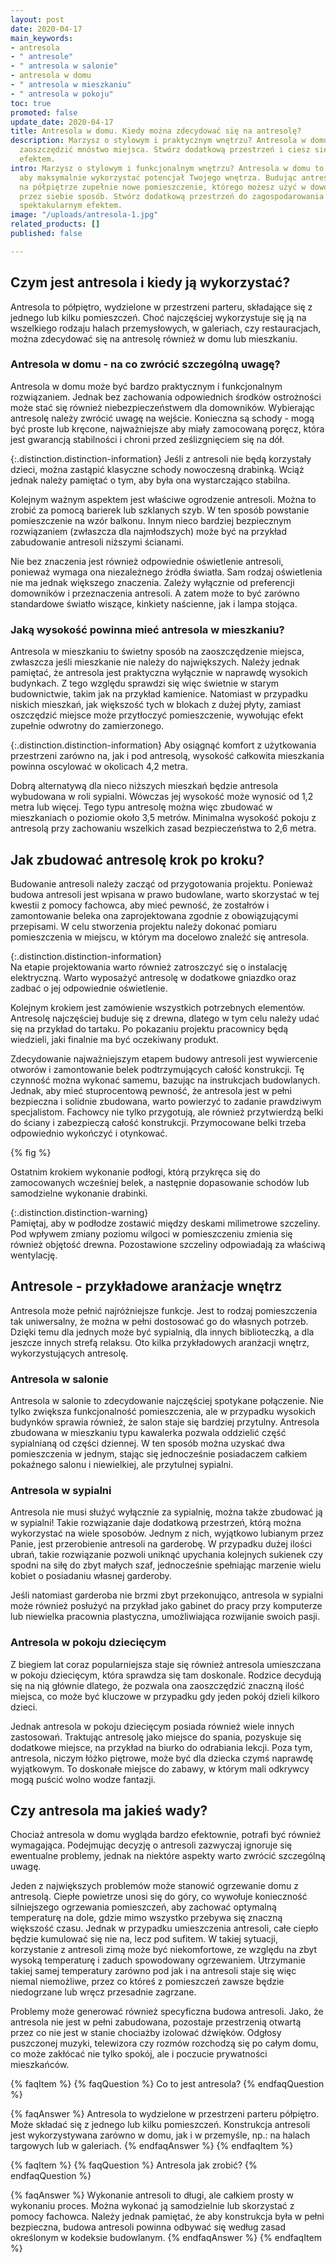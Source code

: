```yaml
---
layout: post
date: 2020-04-17
main_keywords:
- antresola
- " antresole"
- " antresola w salonie"
- antresola w domu
- " antresola w mieszkaniu"
- " antresola w pokoju"
toc: true
promoted: false
update_date: 2020-04-17
title: Antresola w domu. Kiedy można zdecydować się na antresolę?
description: Marzysz o stylowym i praktycznym wnętrzu? Antresola w domu pozwoli Ci
  zaoszczędzić mnóstwo miejsca. Stwórz dodatkową przestrzeń i ciesz się spektakularnym
  efektem.
intro: Marzysz o stylowym i funkcjonalnym wnętrzu? Antresola w domu to świetny sposób,
  aby maksymalnie wykorzystać potencjał Twojego wnętrza. Budując antresolę zyskujesz
  na półpiętrze zupełnie nowe pomieszczenie, którego możesz użyć w dowolny, wybrany
  przez siebie sposób. Stwórz dodatkową przestrzeń do zagospodarowania i ciesz się
  spektakularnym efektem.
image: "/uploads/antresola-1.jpg"
related_products: []
published: false

---
```

## Czym jest antresola i kiedy ją wykorzystać?

Antresola to półpiętro, wydzielone w przestrzeni parteru, składające się z jednego lub kilku pomieszczeń. Choć najczęściej wykorzystuje się ją na wszelkiego rodzaju halach przemysłowych, w galeriach, czy restauracjach, można zdecydować się na antresolę również w domu lub mieszkaniu.

### Antresola w domu - na co zwrócić szczególną uwagę?

Antresola w domu może być bardzo praktycznym i funkcjonalnym rozwiązaniem. Jednak bez zachowania odpowiednich środków ostrożności może stać się również niebezpieczeństwem dla domowników. Wybierając antresolę należy zwrócić uwagę na wejście. Konieczna są schody - mogą być proste lub kręcone, najważniejsze aby miały zamocowaną poręcz, która jest gwarancją stabilności i chroni przed ześlizgnięciem się na dół.

{:.distinction.distinction-information}
Jeśli z antresoli nie będą korzystały dzieci, można zastąpić klasyczne schody nowoczesną drabinką. Wciąż jednak należy pamiętać o tym, aby była ona wystarczająco stabilna.

Kolejnym ważnym aspektem jest właściwe ogrodzenie antresoli. Można to zrobić za pomocą barierek lub szklanych szyb. W ten sposób powstanie pomieszczenie na wzór balkonu. Innym nieco bardziej bezpiecznym rozwiązaniem (zwłaszcza dla najmłodszych) może być na przykład zabudowanie antresoli niższymi ścianami.

Nie bez znaczenia jest również odpowiednie oświetlenie antresoli, ponieważ wymaga ona niezależnego źródła światła. Sam rodzaj oświetlenia nie ma jednak większego znaczenia. Zależy wyłącznie od preferencji domowników i przeznaczenia antresoli. A zatem może to być zarówno standardowe światło wiszące, kinkiety naścienne, jak i lampa stojąca.

### Jaką wysokość powinna mieć antresola w mieszkaniu?

Antresola w mieszkaniu to świetny sposób na zaoszczędzenie miejsca, zwłaszcza jeśli mieszkanie nie należy do największych. Należy jednak pamiętać, że antresola jest praktyczna wyłącznie w naprawdę  wysokich budynkach. Z tego względu sprawdzi się więc świetnie w starym budownictwie, takim jak na przykład kamienice. Natomiast w przypadku niskich mieszkań, jak większość tych w blokach z dużej płyty, zamiast oszczędzić miejsce może przytłoczyć pomieszczenie, wywołując efekt zupełnie odwrotny do zamierzonego.

{:.distinction.distinction-information}
Aby osiągnąć komfort z użytkowania przestrzeni zarówno na, jak i pod antresolą, wysokość całkowita mieszkania powinna oscylować w okolicach 4,2 metra.

Dobrą alternatywą dla nieco niższych mieszkań będzie antresola wybudowana w roli sypialni. Wówczas jej wysokość może wynosić od 1,2 metra lub więcej. Tego typu antresolę można więc zbudować w mieszkaniach o poziomie około 3,5 metrów. Minimalna wysokość pokoju z antresolą przy zachowaniu wszelkich zasad bezpieczeństwa to 2,6 metra.

## Jak zbudować antresolę krok po kroku?

Budowanie antresoli należy zacząć od przygotowania projektu. Ponieważ budowa antresoli jest wpisana w prawo budowlane, warto skorzystać w tej kwestii z pomocy fachowca, aby mieć pewność, że zostałrów i zamontowanie beleka ona zaprojektowana zgodnie z obowiązującymi przepisami. W celu stworzenia projektu należy dokonać pomiaru pomieszczenia w miejscu, w którym ma docelowo znaleźć się antresola.

{:.distinction.distinction-information}  
Na etapie projektowania warto również zatroszczyć się o instalację elektryczną. Warto wyposażyć antresolę w dodatkowe gniazdko oraz zadbać o jej odpowiednie oświetlenie.

Kolejnym krokiem jest zamówienie wszystkich potrzebnych elementów. Antresolę najczęściej buduje się z drewna, dlatego w tym celu należy udać się na przykład do tartaku. Po pokazaniu projektu pracownicy będą wiedzieli, jaki finalnie ma być oczekiwany produkt.

Zdecydowanie najważniejszym etapem budowy antresoli jest wywiercenie otworów i zamontowanie belek podtrzymujących całość konstrukcji. Tę czynność można wykonać samemu, bazując na instrukcjach budowlanych. Jednak, aby mieć stuprocentową pewność, że antresola jest w pełni bezpieczna i solidnie zbudowana, warto powierzyć to zadanie prawdziwym specjalistom. Fachowcy nie tylko przygotują, ale również przytwierdzą belki do ściany i zabezpieczą całość konstrukcji. Przymocowane belki trzeba odpowiednio wykończyć i otynkować.

{% fig %}


Ostatnim krokiem wykonanie podłogi, którą przykręca się do zamocowanych wcześniej belek, a następnie dopasowanie schodów lub samodzielne wykonanie drabinki.

{:.distinction.distinction-warning}  
Pamiętaj, aby w podłodze zostawić między deskami milimetrowe szczeliny. Pod wpływem zmiany poziomu wilgoci w pomieszczeniu zmienia się również objętość drewna. Pozostawione szczeliny odpowiadają za właściwą wentylację.

## Antresole - przykładowe aranżacje wnętrz

Antresola może pełnić najróżniejsze funkcje. Jest to rodzaj pomieszczenia tak uniwersalny, że można w pełni dostosować go do własnych potrzeb. Dzięki temu dla jednych może być sypialnią, dla innych biblioteczką, a dla jeszcze innych strefą relaksu. Oto kilka przykładowych aranżacji wnętrz, wykorzystujących antresolę.

### Antresola w salonie

Antresola w salonie to zdecydowanie najczęściej spotykane połączenie. Nie tylko zwiększa funkcjonalność pomieszczenia, ale w przypadku wysokich budynków sprawia również, że salon staje się bardziej przytulny. Antresola zbudowana w mieszkaniu typu kawalerka pozwala oddzielić część sypialnianą od części dziennej. W ten sposób można uzyskać dwa pomieszczenia w jednym, stając się jednocześnie posiadaczem całkiem pokaźnego salonu i niewielkiej, ale przytulnej sypialni.

### Antresola w sypialni

Antresola nie musi służyć wyłącznie za sypialnię, można także zbudować ją w sypialni! Takie rozwiązanie daje dodatkową przestrzeń, którą można wykorzystać na wiele sposobów. Jednym z nich, wyjątkowo lubianym przez Panie, jest przerobienie antresoli na garderobę. W przypadku dużej ilości ubrań, takie rozwiązanie pozwoli uniknąć upychania kolejnych sukienek czy spodni na siłę do zbyt małych szaf, jednocześnie spełniając marzenie wielu kobiet o posiadaniu własnej garderoby.

Jeśli natomiast garderoba nie brzmi zbyt przekonująco, antresola w sypialni może również posłużyć na przykład jako gabinet do pracy przy komputerze lub niewielka pracownia plastyczna, umożliwiająca rozwijanie swoich pasji.

### Antresola w pokoju dziecięcym

Z biegiem lat coraz popularniejsza staje się również antresola umieszczana w pokoju dziecięcym, która sprawdza się tam doskonale.  Rodzice decydują się na nią głównie dlatego, że pozwala ona zaoszczędzić znaczną ilość miejsca, co może być kluczowe w przypadku gdy jeden pokój dzieli kilkoro dzieci.

Jednak antresola w pokoju dziecięcym posiada również wiele innych zastosowań. Traktując antresolę jako miejsce do spania, pozyskuje się dodatkowe miejsce, na przykład na biurko do odrabiania lekcji. Poza tym, antresola, niczym łóżko piętrowe, może być dla dziecka czymś naprawdę wyjątkowym. To doskonałe miejsce do zabawy, w którym mali odkrywcy mogą puścić wolno wodze fantazji.

## Czy antresola ma jakieś wady?

Chociaż antresola w domu wygląda bardzo efektownie, potrafi być również wymagająca. Podejmując decyzję o antresoli zazwyczaj ignoruje się ewentualne problemy, jednak na niektóre aspekty warto zwrócić szczególną uwagę.

Jeden z największych problemów może stanowić ogrzewanie domu z antresolą. Ciepłe powietrze unosi się do góry, co wywołuje konieczność silniejszego ogrzewania pomieszczeń, aby zachować optymalną temperaturę na dole, gdzie mimo wszystko przebywa się znaczną większość czasu. Jednak w przypadku umieszczenia antresoli, całe ciepło będzie kumulować się nie na, lecz pod sufitem. W takiej sytuacji, korzystanie z antresoli zimą może być niekomfortowe, ze względu na zbyt wysoką temperaturę i zaduch spowodowany ogrzewaniem. Utrzymanie takiej samej temperatury zarówno pod jak i na antresoli staje się więc niemal niemożliwe, przez co któreś z pomieszczeń zawsze będzie niedogrzane lub wręcz przesadnie zagrzane.

Problemy może generować również specyficzna budowa antresoli. Jako, że antresola nie jest w pełni zabudowana, pozostaje przestrzenią otwartą przez co nie jest w stanie chociażby izolować dźwięków. Odgłosy puszczonej muzyki, telewizora czy rozmów rozchodzą się po całym domu, co może zakłócać nie tylko spokój, ale i poczucie prywatności mieszkańców.

{% faqItem %}
{% faqQuestion %}
Co to jest antresola?
{% endfaqQuestion %}

{% faqAnswer %}
Antresola to wydzielone w przestrzeni parteru półpiętro. Może składać się z jednego lub kilku pomieszczeń. Konstrukcja antresoli jest wykorzystywana zarówno w domu, jak i w przemyśle, np.: na halach targowych lub w galeriach.
{% endfaqAnswer %}
{% endfaqItem %}

{% faqItem %}
{% faqQuestion %}
Antresola jak zrobić?
{% endfaqQuestion %}

{% faqAnswer %}
Wykonanie antresoli to długi, ale całkiem prosty w wykonaniu proces. Można wykonać ją samodzielnie lub skorzystać z pomocy fachowca. Należy jednak pamiętać, że aby konstrukcja była w pełni bezpieczna, budowa antresoli powinna odbywać się według zasad określonym w kodeksie budowlanym.
{% endfaqAnswer %}
{% endfaqItem %}